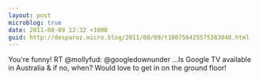 ```yaml
---
layout: post
microblog: true
date: 2011-08-09 12:32 +1000
guid: http://desparoz.micro.blog/2011/08/09/t100756425575383040.html
---
```

You're funny! RT @mollyfud: @googledownunder ...Is Google TV available in Australia &amp; if no, when? Would love to get in on the ground floor!
